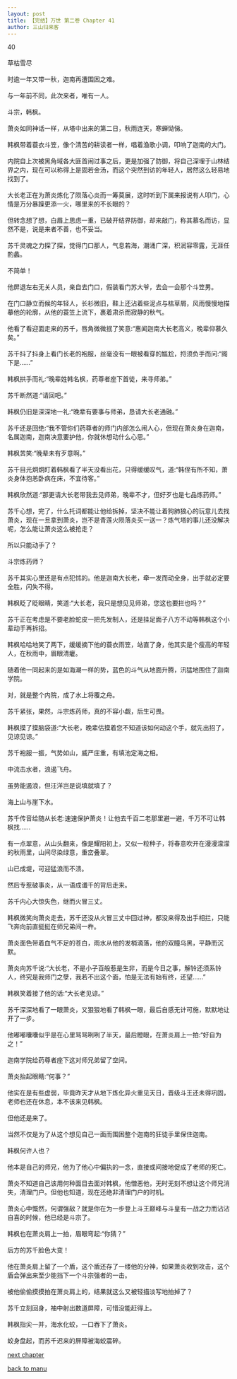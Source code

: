 ```yaml
---
layout: post
title: 【完结】万世 第二卷 Chapter 41
author: 三山归来客
---
```




40  <br><br>  草枯雪尽<br><br>  时逾一年又带一秋，迦南再遭围困之难。<br><br>  与一年前不同，此次来者，唯有一人。<br><br>  斗宗，韩枫。<br><br>  萧炎如同神话一样，从塔中出来的第二日，秋雨连天，寒蝉恸悌。<br><br>  韩枫带着蓑衣斗笠，像个清苦的耕读者一样，唱着渔歌小调，叩响了迦南的大门。<br><br>  内院自上次被黑角域各大匪首闹过事之后，更是加强了防御，将自己深埋于山林结界之内，现在可以称得上是固若金汤，而这个突然到访的年轻人，居然这么轻易地找到了。<br><br>  大长老正在为萧炎炼化了陨落心炎而一筹莫展，这时听到下属来报说有人叩门，心情是万分暴躁更添一火，哪里来的不长眼的？<br><br>  但转念想了想，白眉上思虑一重，已破开结界防御，却来敲门，称其慕名而访，显然不是，说是来者不善，也不妥当。<br><br>  苏千灵魂之力探了探，觉得门口那人，气息若海，潮涌广深，积润容零露，无涯任酌蠡。<br><br>  不简单！<br><br>  他屏退左右无关人员，亲自去门口，假装看门苏大爷，去会一会那个斗笠男。<br><br>  在门口静立而候的年轻人，长衫微旧，鞋上还沾着些泥点与枯草屑，风雨慢慢地描摹他的轮廓，从他的蓑笠上流下，裹着肃杀而寂静的秋气。<br><br>  他看了看迎面走来的苏千，唇角微微抿了笑意:“惠闻迦南大长老高义，晚辈仰慕久矣。”<br><br>  苏千抖了抖身上看门长老的袍服，丝毫没有一眼被看穿的尴尬，捋须负手而问:“阁下是……”<br><br>  韩枫拱手而礼:“晚辈姓韩名枫，药尊者座下首徒，来寻师弟。”<br><br>  苏千断然道:“请回吧。”<br><br>  韩枫仍旧是深深地一礼:“晚辈有要事与师弟，恳请大长老通融。”<br><br>  苏千还是回绝:“我不管你们药尊者的师门内部怎么闹人心，但现在萧炎身在迦南，名属迦南，迦南决意要护他，你就休想动什么心思。”<br><br>  韩枫苦笑:“晚辈未有歹意啊。”<br><br>  苏千目光炯炯盯着韩枫看了半天没看出花，只得缓缓叹气，道:“韩侄有所不知，萧炎身体抱恙卧病在床，不宜待客。”<br><br>  韩枫欣然道:“那更请大长老带我去见师弟，晚辈不才，但好歹也是七品炼药师。”<br><br>  苏千心想，完了，什么托词都能让他给拆掉，坚决不能让着狗肺狼心的玩意儿去找萧炎，现在一旦拿到萧炎，岂不是青莲火陨落炎买一送一？炼气塔的事儿还没解决呢，怎么能让萧炎这么被抢走？<br><br>  所以只能动手了？<br><br>  斗宗炼药师？<br><br>  苏千其实心里还是有点犯怵的。他是迦南大长老，牵一发而动全身，出手就必定要全胜，闪失不得。<br><br>  韩枫眨了眨眼睛，笑道:“大长老，我只是想见见师弟，您这也要拦也吗？”<br><br>  苏千正在考虑是不要老脸蛇皮一把先发制人，还是挂足面子八方不动等韩枫这个小辈动手再拆招。<br><br>  韩枫哈哈地笑了两下，缓缓摘下他的蓑衣雨笠，站直了身，他其实是个瘦高的年轻人，在秋雨中，眉眼清癯。<br><br>  随着他一同起来的是如海潮一样的势，蓝色的斗气从地面升腾，汛猛地围住了迦南学院。<br><br>  对，就是整个内院，成了水上将覆之舟。<br><br>  苏千紧张，果然，斗宗炼药师，真的不容小觑，后生可畏。<br><br>  韩枫摸了摸脑袋道:“大长老，晚辈估摸着您不知道该如何动这个手，就先出招了，见谅见谅。”<br><br>  苏千袍服一振，气势如山，威严庄重，有填池定海之相。<br><br>  中流击水者，浪遏飞舟。<br><br>  虽势能遏浪，但汪洋岂是说填就填了？<br><br>  海上山与崖下水。<br><br>  苏千传音给随从长老:速速保护萧炎！让他去千百二老那里避一避，千万不可让韩枫找……<br><br>  有一点翠意，从山头翻来，像是耀阳初上，又似一粒种子，将春意吹开在漫漫濛濛的秋雨里，山间尽染绿意，重峦叠翠。<br><br>  山已成堤，可迎猛浪而不溃。<br><br>  然后专惹破事炎，从一语成谶千的背后走来。<br><br>  苏千内心大惊失色，继而火冒三丈。<br><br>  韩枫微笑向萧炎走去，苏千还没从火冒三丈中回过神，都没来得及出手相拦，只能飞奔向前直挺挺在师兄弟间一杵。<br><br>  萧炎面色带着血气不足的苍白，雨水从他的发梢滴落，他的双瞳乌黑，平静而沉默。<br><br>  萧炎向苏千说:“大长老，不是小子百般惹是生非，而是今日之事，解铃还须系铃人，终究是我师门之孽，我若不出这个面，怕是无法有始有终，还望……”<br><br>  韩枫笑着接了他的话:“大长老见谅。”<br><br>  苏千深深地看了一眼萧炎，又狠狠地看了韩枫一眼，最后自感无计可施，默默地让开了一步。<br><br>  他嘟嘟囔囔似乎是在心里骂骂咧咧了半天，最后瞪眼，在萧炎肩上一拍:“好自为之！”<br><br>  迦南学院给药尊者座下这对师兄弟留了空间。<br><br>  萧炎抬起眼睛:“何事？”<br><br>  他实在是有些虚弱，毕竟昨天才从地下炼化异火重见天日，晋级斗王还未得巩固，老师也还在休息，本不该来见韩枫。<br><br>  但他还是来了。<br><br>  当然不仅是为了从这个想见自己一面而围困整个迦南的狂徒手里保住迦南。<br><br>  韩枫何许人也？<br><br>  他本是自己的师兄，他为了他心中偏执的一念，直接或间接地促成了老师的死亡。<br><br>  萧炎不知道自己该用何种面目去面对韩枫，他憎恶他，无时无刻不想让这个师兄消失，清理门户。但他也知道，现在还绝非清理门户的时机。<br><br>  萧炎心中慨然，何谓强敌？就是你在为一步登上斗王巅峰与斗皇有一战之力而沾沾自喜的时候，他已经是斗宗了。<br><br>  韩枫也在萧炎肩上一拍，眉眼弯起:“你猜？”<br><br>  后方的苏千脸色大变！<br><br>  他在萧炎肩上留了一个盾，这个盾还存了一缕他的分神，如果萧炎收到攻击，这个盾会弹出来至少能挡下一个斗宗强者的一击。<br><br>  被他偷偷摸摸拍在萧炎肩上的，结果就这么又被轻描淡写地拍掉了？<br><br>  苏千立刻回身，袖中射出数道屏障，可惜没能赶得上。<br><br>  韩枫指尖一并，海水化蛟，一口吞下了萧炎。<br><br>  蛟身盘起，而苏千迟来的屏障被海蛟震碎。

[next chapter](https://allforyanchen.github.io/2020/07/19/post-44-chapter-42.html)

[back to manu](https://allforyanchen.github.io/2020/07/19/post-44.html)
